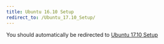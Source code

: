 ```yaml
---
title: Ubuntu 16.10 Setup
redirect_to: /Ubuntu_17.10_Setup/
---
```


You should automatically be redirected to [Ubuntu 17.10 Setup](/Ubuntu_17.10_Setup/)
